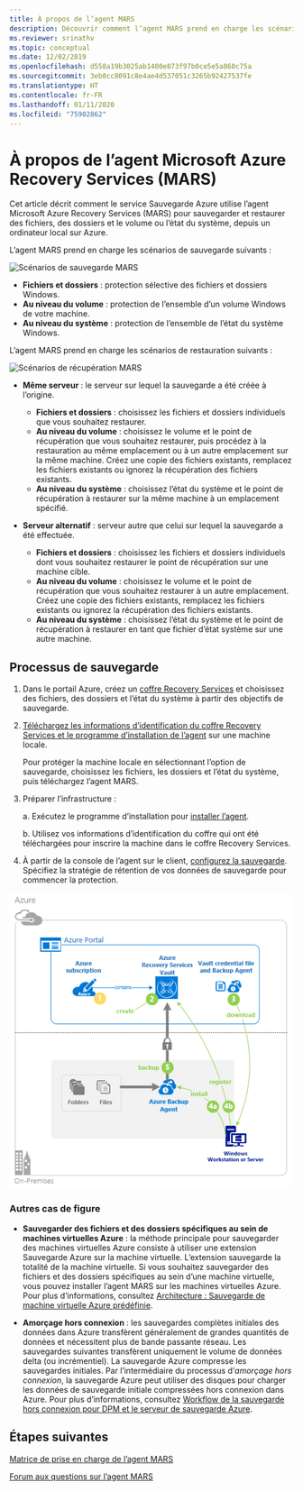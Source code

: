 ```yaml
---
title: À propos de l’agent MARS
description: Découvrir comment l’agent MARS prend en charge les scénarios de sauvegarde
ms.reviewer: srinathv
ms.topic: conceptual
ms.date: 12/02/2019
ms.openlocfilehash: d558a19b3025ab1400e873f97b0ce5e5a860c75a
ms.sourcegitcommit: 3eb0cc8091c8e4ae4d537051c3265b92427537fe
ms.translationtype: HT
ms.contentlocale: fr-FR
ms.lasthandoff: 01/11/2020
ms.locfileid: "75902862"
---
```

# <a name="about-the-microsoft-azure-recovery-services-mars-agent"></a>À propos de l’agent Microsoft Azure Recovery Services (MARS)

Cet article décrit comment le service Sauvegarde Azure utilise l’agent Microsoft Azure Recovery Services (MARS) pour sauvegarder et restaurer des fichiers, des dossiers et le volume ou l’état du système, depuis un ordinateur local sur Azure.

L’agent MARS prend en charge les scénarios de sauvegarde suivants :

![Scénarios de sauvegarde MARS](./media/backup-try-azure-backup-in-10-mins/backup-scenarios.png)

- **Fichiers et dossiers** : protection sélective des fichiers et dossiers Windows.
- **Au niveau du volume** : protection de l’ensemble d’un volume Windows de votre machine.
- **Au niveau du système** : protection de l’ensemble de l’état du système Windows.

L’agent MARS prend en charge les scénarios de restauration suivants :

![Scénarios de récupération MARS](./media/backup-try-azure-backup-in-10-mins/restore-scenarios.png)

-   **Même serveur** : le serveur sur lequel la sauvegarde a été créée à l’origine.
    -    **Fichiers et dossiers** : choisissez les fichiers et dossiers individuels que vous souhaitez restaurer.
    -    **Au niveau du volume** : choisissez le volume et le point de récupération que vous souhaitez restaurer, puis procédez à la restauration au même emplacement ou à un autre emplacement sur la même machine.  Créez une copie des fichiers existants, remplacez les fichiers existants ou ignorez la récupération des fichiers existants.
    -    **Au niveau du système** : choisissez l’état du système et le point de récupération à restaurer sur la même machine à un emplacement spécifié.


-   **Serveur alternatif** : serveur autre que celui sur lequel la sauvegarde a été effectuée.
    -    **Fichiers et dossiers** : choisissez les fichiers et dossiers individuels dont vous souhaitez restaurer le point de récupération sur une machine cible.
    -    **Au niveau du volume** : choisissez le volume et le point de récupération que vous souhaitez restaurer à un autre emplacement. Créez une copie des fichiers existants, remplacez les fichiers existants ou ignorez la récupération des fichiers existants.
    -    **Au niveau du système** : choisissez l’état du système et le point de récupération à restaurer en tant que fichier d’état système sur une autre machine.

## <a name="backup-process"></a>Processus de sauvegarde

1. Dans le portail Azure, créez un [coffre Recovery Services](https://docs.microsoft.com/azure/backup/backup-configure-vault#create-a-recovery-services-vault) et choisissez des fichiers, des dossiers et l’état du système à partir des objectifs de sauvegarde.
2. [Téléchargez les informations d’identification du coffre Recovery Services et le programme d’installation de l’agent](https://docs.microsoft.com/azure/backup/backup-configure-vault#download-the-mars-agent) sur une machine locale. 

    Pour protéger la machine locale en sélectionnant l’option de sauvegarde, choisissez les fichiers, les dossiers et l’état du système, puis téléchargez l’agent MARS.

3. Préparer l’infrastructure :

    a. Exécutez le programme d’installation pour [installer l’agent](https://docs.microsoft.com/azure/backup/backup-configure-vault#install-and-register-the-agent).

    b. Utilisez vos informations d’identification du coffre qui ont été téléchargées pour inscrire la machine dans le coffre Recovery Services.
4. À partir de la console de l’agent sur le client, [configurez la sauvegarde](https://docs.microsoft.com/azure/backup/backup-configure-vault#create-a-backup-policy). Spécifiez la stratégie de rétention de vos données de sauvegarde pour commencer la protection.

![Diagramme de l’agent Sauvegarde Azure](./media/backup-try-azure-backup-in-10-mins/backup-process.png)


### <a name="additional-scenarios"></a>Autres cas de figure
-   **Sauvegarder des fichiers et des dossiers spécifiques au sein de machines virtuelles Azure** : la méthode principale pour sauvegarder des machines virtuelles Azure consiste à utiliser une extension Sauvegarde Azure sur la machine virtuelle. L’extension sauvegarde la totalité de la machine virtuelle. Si vous souhaitez sauvegarder des fichiers et des dossiers spécifiques au sein d’une machine virtuelle, vous pouvez installer l’agent MARS sur les machines virtuelles Azure. Pour plus d’informations, consultez [Architecture : Sauvegarde de machine virtuelle Azure prédéfinie](https://docs.microsoft.com/azure/backup/backup-architecture#architecture-built-in-azure-vm-backup).

-   **Amorçage hors connexion** : les sauvegardes complètes initiales des données dans Azure transfèrent généralement de grandes quantités de données et nécessitent plus de bande passante réseau. Les sauvegardes suivantes transfèrent uniquement le volume de données delta (ou incrémentiel). La sauvegarde Azure compresse les sauvegardes initiales. Par l’intermédiaire du processus d’*amorçage hors connexion*, la sauvegarde Azure peut utiliser des disques pour charger les données de sauvegarde initiale compressées hors connexion dans Azure. Pour plus d’informations, consultez [Workflow de la sauvegarde hors connexion pour DPM et le serveur de sauvegarde Azure](https://docs.microsoft.com/azure/backup/backup-azure-backup-server-import-export-).


## <a name="next-steps"></a>Étapes suivantes
[Matrice de prise en charge de l’agent MARS](https://docs.microsoft.com/azure/backup/backup-support-matrix-mars-agent)

[Forum aux questions sur l’agent MARS](https://docs.microsoft.com/azure/backup/backup-azure-file-folder-backup-faq)
